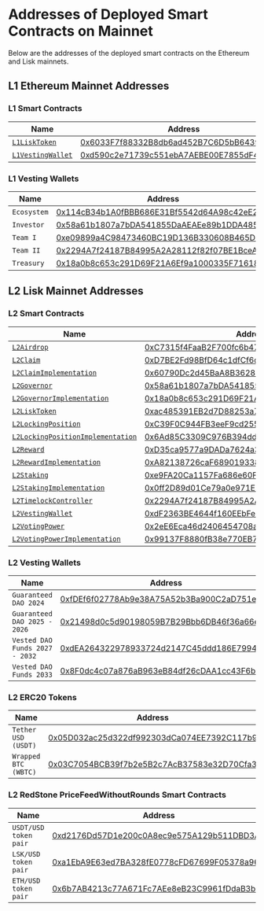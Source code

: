 # Addresses of Deployed Smart Contracts on Mainnet

Below are the addresses of the deployed smart contracts on the Ethereum and Lisk mainnets.

## L1 Ethereum Mainnet Addresses

### L1 Smart Contracts

| Name                                                     | Address                                                                                                                     |
| -------------------------------------------------------- | --------------------------------------------------------------------------------------------------------------------------- |
| [`L1LiskToken`](../../../src/L1/L1LiskToken.sol)         | [0x6033F7f88332B8db6ad452B7C6D5bB643990aE3f](https://eth.blockscout.com/address/0x6033F7f88332B8db6ad452B7C6D5bB643990aE3f) |
| [`L1VestingWallet`](../../../src/L1/L1VestingWallet.sol) | [0xd590c2e71739c551ebA7AEBE00E7855dF4cF5fB7](https://eth.blockscout.com/address/0xd590c2e71739c551ebA7AEBE00E7855dF4cF5fB7) |

### L1 Vesting Wallets

| Name        | Address                                                                                                                     |
| ----------- | --------------------------------------------------------------------------------------------------------------------------- |
| `Ecosystem` | [0x114cB34b1A0fBBB686E31Bf5542d64A98c42eE23](https://eth.blockscout.com/address/0x114cB34b1A0fBBB686E31Bf5542d64A98c42eE23) |
| `Investor`  | [0x58a61b1807a7bDA541855DaAEAEe89b1DDA48568](https://eth.blockscout.com/address/0x58a61b1807a7bDA541855DaAEAEe89b1DDA48568) |
| `Team I`    | [0xe09899a4C98473460BC19D136B330608B465Dc55](https://eth.blockscout.com/address/0xe09899a4C98473460BC19D136B330608B465Dc55) |
| `Team II`   | [0x2294A7f24187B84995A2A28112f82f07BE1BceAD](https://eth.blockscout.com/address/0x2294A7f24187B84995A2A28112f82f07BE1BceAD) |
| `Treasury`  | [0x18a0b8c653c291D69F21A6Ef9a1000335F71618e](https://eth.blockscout.com/address/0x18a0b8c653c291D69F21A6Ef9a1000335F71618e) |


## L2 Lisk Mainnet Addresses

### L2 Smart Contracts

| Name                                                                                                                                                                       | Address                                                                                                                      |
| -------------------------------------------------------------------------------------------------------------------------------------------------------------------------- | ---------------------------------------------------------------------------------------------------------------------------- |
| [`L2Airdrop`](../../../src/L2/L2Airdrop.sol)                                                                                                                               | [0xC7315f4FaaB2F700fc6b4704BB801c46ff6327AC](https://blockscout.lisk.com/address/0xC7315f4FaaB2F700fc6b4704BB801c46ff6327AC) |
| [`L2Claim`](../../../src/L2/L2Claim.sol)                                                                                                                                   | [0xD7BE2Fd98BfD64c1dfCf6c013fC593eF09219994](https://blockscout.lisk.com/address/0xD7BE2Fd98BfD64c1dfCf6c013fC593eF09219994) |
| [`L2ClaimImplementation`](../../../src/L2/L2Claim.sol)                                                                                                                     | [0x60790Dc2d45BaA8B36282889569BbB301F4D0c41](https://blockscout.lisk.com/address/0x60790Dc2d45BaA8B36282889569BbB301F4D0c41) |
| [`L2Governor`](../../../src/L2/L2Governor.sol)                                                                                                                             | [0x58a61b1807a7bDA541855DaAEAEe89b1DDA48568](https://blockscout.lisk.com/address/0x58a61b1807a7bDA541855DaAEAEe89b1DDA48568) |
| [`L2GovernorImplementation`](../../../src/L2/L2Governor.sol)                                                                                                               | [0x18a0b8c653c291D69F21A6Ef9a1000335F71618e](https://blockscout.lisk.com/address/0x18a0b8c653c291D69F21A6Ef9a1000335F71618e) |
| [`L2LiskToken`](../../../src/L2/L2LiskToken.sol)                                                                                                                           | [0xac485391EB2d7D88253a7F1eF18C37f4242D1A24](https://blockscout.lisk.com/address/0xac485391EB2d7D88253a7F1eF18C37f4242D1A24) |
| [`L2LockingPosition`](../../../src/L2/L2LockingPosition.sol)                                                                                                               | [0xC39F0C944FB3eeF9cd2556488e37d7895DC77aB8](https://blockscout.lisk.com/address/0xC39F0C944FB3eeF9cd2556488e37d7895DC77aB8) |
| [`L2LockingPositionImplementation`](../../../src/L2/L2LockingPosition.sol)                                                                                                 | [0x6Ad85C3309C976B394ddecCD202D659719403671](https://blockscout.lisk.com/address/0x6Ad85C3309C976B394ddecCD202D659719403671) |
| [`L2Reward`](../../../src/L2/L2Reward.sol)                                                                                                                                 | [0xD35ca9577a9DADa7624a35EC10C2F55031f0Ab1f](https://blockscout.lisk.com/address/0xD35ca9577a9DADa7624a35EC10C2F55031f0Ab1f) |
| [`L2RewardImplementation`](../../../src/L2/L2Reward.sol)                                                                                                                   | [0xA82138726caF68901933838135Fb103E08fb858e](https://blockscout.lisk.com/address/0xA82138726caF68901933838135Fb103E08fb858e) |
| [`L2Staking`](../../../src/L2/L2Staking.sol)                                                                                                                               | [0xe9FA20Ca1157Fa686e60F1Afc763104F2C794b83](https://blockscout.lisk.com/address/0xe9FA20Ca1157Fa686e60F1Afc763104F2C794b83) |
| [`L2StakingImplementation`](../../../src/L2/L2Staking.sol)                                                                                                                 | [0x0ff2D89d01Ce79a0e971E264EdBA1608a8654CEd](https://blockscout.lisk.com/address/0x0ff2D89d01Ce79a0e971E264EdBA1608a8654CEd) |
| [`L2TimelockController`](https://github.com/OpenZeppelin/openzeppelin-contracts/blob/01ef448981be9d20ca85f2faf6ebdf591ce409f3/contracts/governance/TimelockController.sol) | [0x2294A7f24187B84995A2A28112f82f07BE1BceAD](https://blockscout.lisk.com/address/0x2294A7f24187B84995A2A28112f82f07BE1BceAD) |
| [`L2VestingWallet`](../../../src/L2/L2VestingWallet.sol)                                                                                                                   | [0xdF2363BE4644f160EEbFe5AE6F8728e64D8Db211](https://blockscout.lisk.com/address/0xdF2363BE4644f160EEbFe5AE6F8728e64D8Db211) |
| [`L2VotingPower`](../../../src/L2/L2VotingPower.sol)                                                                                                                       | [0x2eE6Eca46d2406454708a1C80356a6E63b57D404](https://blockscout.lisk.com/address/0x2eE6Eca46d2406454708a1C80356a6E63b57D404) |
| [`L2VotingPowerImplementation`](../../../src/L2/L2VotingPower.sol)                                                                                                         | [0x99137F8880fB38e770EB7eF3d68038bC673D58EF](https://blockscout.lisk.com/address/0x99137F8880fB38e770EB7eF3d68038bC673D58EF) |

### L2 Vesting Wallets

| Name                           | Address                                                                                                                      |
| ------------------------------ | ---------------------------------------------------------------------------------------------------------------------------- |
| `Guaranteed DAO 2024`          | [0xfDEf6f02778Ab9e38A75A52b3Ba900C2aD751ecE](https://blockscout.lisk.com/address/0xfDEf6f02778Ab9e38A75A52b3Ba900C2aD751ecE) |
| `Guaranteed DAO 2025 - 2026`   | [0x21498d0c5d90198059B7B29Bbb6DB46f36a66e27](https://blockscout.lisk.com/address/0x21498d0c5d90198059B7B29Bbb6DB46f36a66e27) |
| `Vested DAO Funds 2027 - 2032` | [0xdEA264322978933724d2147C45ddd186E7994A8c](https://blockscout.lisk.com/address/0xdEA264322978933724d2147C45ddd186E7994A8c) |
| `Vested DAO Funds 2033`        | [0x8F0dc4c07a876aB963eB84df26cDAA1cc43F6b24](https://blockscout.lisk.com/address/0x8F0dc4c07a876aB963eB84df26cDAA1cc43F6b24) |

### L2 ERC20 Tokens

| Name                 | Address                                                                                                                      |
| -------------------- | ---------------------------------------------------------------------------------------------------------------------------- |
| `Tether USD (USDT)`  | [0x05D032ac25d322df992303dCa074EE7392C117b9](https://blockscout.lisk.com/address/0x05D032ac25d322df992303dCa074EE7392C117b9) |
| `Wrapped BTC (WBTC)` | [0x03C7054BCB39f7b2e5B2c7AcB37583e32D70Cfa3](https://blockscout.lisk.com/address/0x03C7054BCB39f7b2e5B2c7AcB37583e32D70Cfa3) |

### L2 RedStone PriceFeedWithoutRounds Smart Contracts

| Name                  | Address                                                                                                                      |
| --------------------- | ---------------------------------------------------------------------------------------------------------------------------- |
| `USDT/USD token pair` | [0xd2176Dd57D1e200c0A8ec9e575A129b511DBD3AD](https://blockscout.lisk.com/address/0xd2176Dd57D1e200c0A8ec9e575A129b511DBD3AD) |
| `LSK/USD token pair`  | [0xa1EbA9E63ed7BA328fE0778cFD67699F05378a96](https://blockscout.lisk.com/address/0xa1EbA9E63ed7BA328fE0778cFD67699F05378a96) |
| `ETH/USD token pair`  | [0x6b7AB4213c77A671Fc7AEe8eB23C9961fDdaB3b2](https://blockscout.lisk.com/address/0x6b7AB4213c77A671Fc7AEe8eB23C9961fDdaB3b2) |